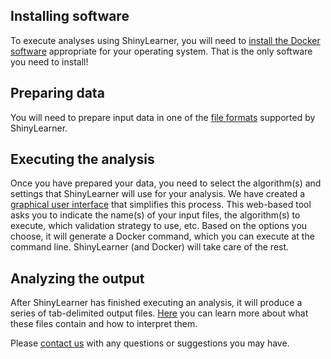 ## Installing software

To execute analyses using ShinyLearner, you will need to [install the Docker software](https://docs.docker.com/engine/installation) appropriate for your operating system. That is the only software you need to install!

## Preparing data

You will need to prepare input data in one of the [file formats](https://github.com/srp33/ShinyLearner/blob/master/InputFormats.md) supported by ShinyLearner.

## Executing the analysis

Once you have prepared your data, you need to select the algorithm(s) and settings that ShinyLearner will use for your analysis. We have created a [graphical user interface](http://shinylearner.byu.edu) that simplifies this process. This web-based tool asks you to indicate the name(s) of your input files, the algorithm(s) to execute, which validation strategy to use, etc. Based on the options you choose, it will generate a Docker command, which you can execute at the command line. ShinyLearner (and Docker) will take care of the rest.

## Analyzing the output

After ShinyLearner has finished executing an analysis, it will produce a series of tab-delimited output files. [Here](https://github.com/srp33/ShinyLearner/blob/master/OutputFiles.md) you can learn more about what these files contain and how to interpret them.

Please [contact us](https://github.com/srp33/ShinyLearner/blob/master/Contact.md) with any questions or suggestions you may have.
